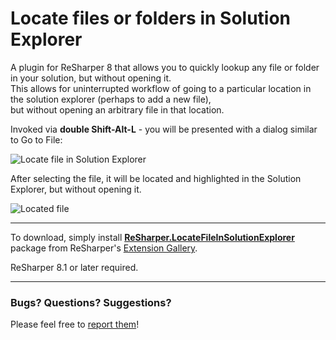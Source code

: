 Locate files or folders in Solution Explorer
===

A plugin for ReSharper 8 that allows you to quickly lookup any file or folder in your solution, but without opening it.  
This allows for uninterrupted workflow of going to a particular location in the solution explorer (perhaps to add a new file),  
but without opening an arbitrary file in that location.

Invoked via **double Shift-Alt-L** - you will be presented with a dialog similar to Go to File:

![Locate file in Solution Explorer][1]

After selecting the file, it will be located and highlighted in the Solution Explorer, but without opening it.

![Located file][2]

---

To download, simply install [**ReSharper.LocateFileInSolutionExplorer**](https://resharper-plugins.jetbrains.com/packages/ReSharper.LocateFileInSolutionExplorer) package from ReSharper's [Extension Gallery](http://resharper-plugins.jetbrains.com/).

ReSharper 8.1 or later required.

---

### Bugs? Questions? Suggestions?

Please feel free to [report them](../../issues)!

  [1]: http://i.imgur.com/EWxLIcT.png
  [2]: http://i.imgur.com/iYOfJVF.png